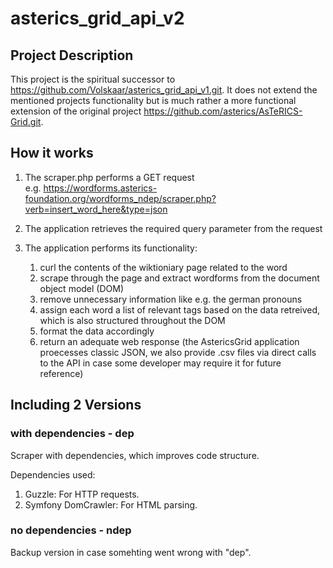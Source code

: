 # asterics_grid_api_v2

## Project Description

This project is the spiritual successor to https://github.com/Volskaar/asterics_grid_api_v1.git. It does not extend the mentioned projects functionality but is much rather a more functional extension of the original project https://github.com/asterics/AsTeRICS-Grid.git.

## How it works

1. The scraper.php performs a GET request  
e.g. https://wordforms.asterics-foundation.org/wordforms_ndep/scraper.php?verb=insert_word_here&type=json

2. The application retrieves the required query parameter from the request

3. The application performs its functionality:

    1. curl the contents of the wiktioniary page related to the word
    2. scrape through the page and extract wordforms from the document object model (DOM)
    3. remove unnecessary information like e.g. the german pronouns
    4. assign each word a list of relevant tags based on the data retreived, which is also structured throughout the DOM
    5. format the data accordingly
    6. return an adequate web response (the AstericsGrid application proecesses classic JSON, we also provide .csv files via direct calls to the API in case some developer may require it for future reference)

## Including 2 Versions

### with dependencies - dep

Scraper with dependencies, which improves code structure.

Dependencies used: 
1. Guzzle: For HTTP requests.
2. Symfony DomCrawler: For HTML parsing.

### no dependencies - ndep

Backup version in case somehting went wrong with "dep".


